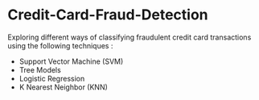# Credit-Card-Fraud-Detection

Exploring different ways of classifying fraudulent credit card transactions using the following techniques :

- Support Vector Machine (SVM)
- Tree Models 
- Logistic Regression
- K Nearest Neighbor (KNN)

